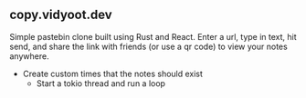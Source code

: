 ## copy.vidyoot.dev

Simple pastebin clone built using Rust and React. Enter a url, type in text, hit send, and share the link with friends (or use a qr code) to view your notes anywhere.

- Create custom times that the notes should exist
  - Start a tokio thread and run a loop
